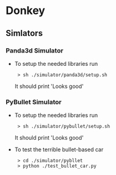 # Donkey

## Simlators
### Panda3d Simulator
 * To setup the needed libraries run

        > sh ./simulator/panda3d/setup.sh

    It should print 'Looks good'

### PyBullet Simulator
 * To setup the needed libraries run
 
        > sh ./simulator/pybullet/setup.sh

    It should print 'Looks good'
 * To test the terrible bullet-based car

        > cd ./simulator/pybllet
        > python ./test_bullet_car.py
